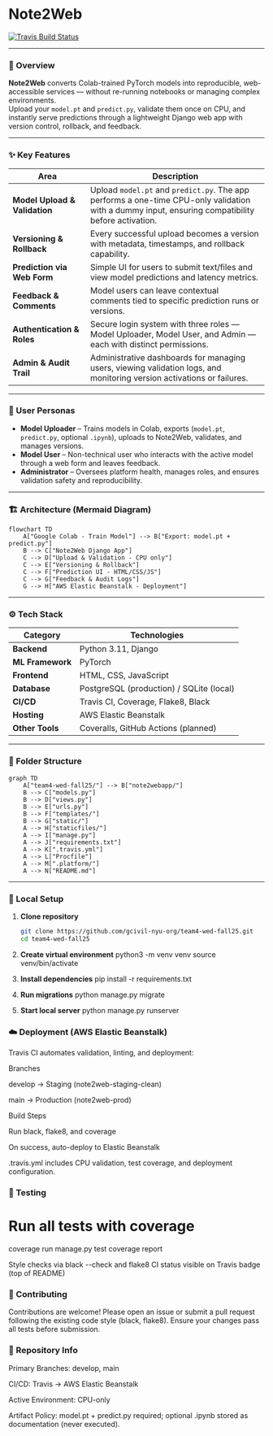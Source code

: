 # Note2Web  
[![Travis Build Status](https://app.travis-ci.com/gcivil-nyu-org/team4-wed-fall25.svg?token=9qX1QrRx4xW3zKHmcNRj&branch=develop)](https://app.travis-ci.com/gcivil-nyu-org/team4-wed-fall25)

---

### 🧠 Overview
**Note2Web** converts Colab-trained PyTorch models into reproducible, web-accessible services — without re-running notebooks or managing complex environments.  
Upload your `model.pt` and `predict.py`, validate them once on CPU, and instantly serve predictions through a lightweight Django web app with version control, rollback, and feedback.

---

### ✨ Key Features
| Area | Description |
|------|--------------|
| **Model Upload & Validation** | Upload `model.pt` and `predict.py`. The app performs a one-time CPU-only validation with a dummy input, ensuring compatibility before activation. |
| **Versioning & Rollback** | Every successful upload becomes a version with metadata, timestamps, and rollback capability. |
| **Prediction via Web Form** | Simple UI for users to submit text/files and view model predictions and latency metrics. |
| **Feedback & Comments** | Model users can leave contextual comments tied to specific prediction runs or versions. |
| **Authentication & Roles** | Secure login system with three roles — Model Uploader, Model User, and Admin — each with distinct permissions. |
| **Admin & Audit Trail** | Administrative dashboards for managing users, viewing validation logs, and monitoring version activations or failures. |

---

### 👥 User Personas
- **Model Uploader** – Trains models in Colab, exports (`model.pt`, `predict.py`, optional `.ipynb`), uploads to Note2Web, validates, and manages versions.  
- **Model User** – Non-technical user who interacts with the active model through a web form and leaves feedback.  
- **Administrator** – Oversees platform health, manages roles, and ensures validation safety and reproducibility.

---

### 🏗️ Architecture (Mermaid Diagram)

```mermaid
flowchart TD
    A["Google Colab - Train Model"] --> B["Export: model.pt + predict.py"]
    B --> C["Note2Web Django App"]
    C --> D["Upload & Validation - CPU only"]
    C --> E["Versioning & Rollback"]
    C --> F["Prediction UI - HTML/CSS/JS"]
    C --> G["Feedback & Audit Logs"]
    G --> H["AWS Elastic Beanstalk - Deployment"]
```

---

### ⚙️ Tech Stack
| Category | Technologies |
|-----------|--------------|
| **Backend** | Python 3.11, Django |
| **ML Framework** | PyTorch |
| **Frontend** | HTML, CSS, JavaScript |
| **Database** | PostgreSQL (production) / SQLite (local) |
| **CI/CD** | Travis CI, Coverage, Flake8, Black |
| **Hosting** | AWS Elastic Beanstalk |
| **Other Tools** | Coveralls, GitHub Actions (planned) |

---

### 🧩 Folder Structure
```mermaid
graph TD
    A["team4-wed-fall25/"] --> B["note2webapp/"]
    B --> C["models.py"]
    B --> D["views.py"]
    B --> E["urls.py"]
    B --> F["templates/"]
    B --> G["static/"]
    A --> H["staticfiles/"]
    A --> I["manage.py"]
    A --> J["requirements.txt"]
    A --> K[".travis.yml"]
    A --> L["Procfile"]
    A --> M[".platform/"]
    A --> N["README.md"]
```

---

### 🚀 Local Setup
1. **Clone repository**
   ```bash
   git clone https://github.com/gcivil-nyu-org/team4-wed-fall25.git
   cd team4-wed-fall25
   
2. **Create virtual environment**
   python3 -m venv venv
   source venv/bin/activate

3. **Install dependencies**
   pip install -r requirements.txt

4. **Run migrations**
   python manage.py migrate
   
5. **Start local server**
   python manage.py runserver

### ☁️ Deployment (AWS Elastic Beanstalk)

Travis CI automates validation, linting, and deployment:

Branches

develop → Staging (note2web-staging-clean)

main → Production (note2web-prod)

Build Steps

Run black, flake8, and coverage

On success, auto-deploy to Elastic Beanstalk

.travis.yml includes CPU validation, test coverage, and deployment configuration.


### 🔬 Testing
# Run all tests with coverage
coverage run manage.py test
coverage report

Style checks via black --check and flake8
CI status visible on Travis badge (top of README)


### 🤝 Contributing

Contributions are welcome!
Please open an issue or submit a pull request following the existing code style (black, flake8).
Ensure your changes pass all tests before submission.


### 📂 Repository Info

Primary Branches: develop, main

CI/CD: Travis → AWS Elastic Beanstalk

Active Environment: CPU-only

Artifact Policy: model.pt + predict.py required; optional .ipynb stored as documentation (never executed).
